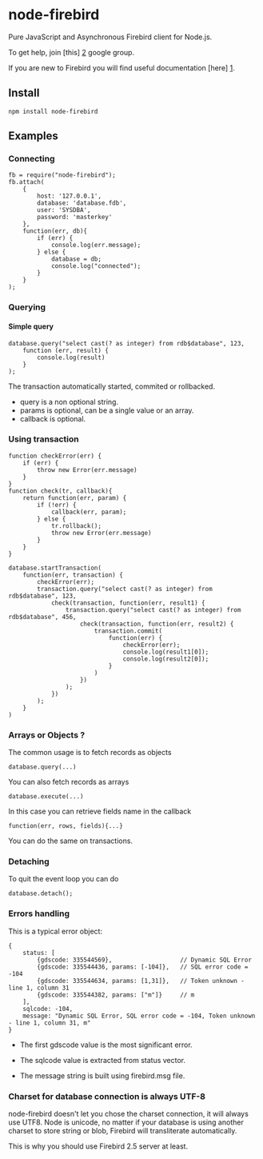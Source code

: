 # node-firebird

Pure JavaScript and Asynchronous Firebird client for Node.js.

To get help, join [this] [2] google group.

If you are new to Firebird you will find useful documentation [here] [1].

## Install

	npm install node-firebird

## Examples

### Connecting

	fb = require("node-firebird");
	fb.attach(
	    {
	        host: '127.0.0.1',
	        database: 'database.fdb',
	        user: 'SYSDBA',
	        password: 'masterkey'
	    },
		function(err, db){
            if (err) {
                console.log(err.message);
            } else {
                database = db;
            	console.log("connected");
            }
		}
	);

### Querying

#### Simple query

	database.query("select cast(? as integer) from rdb$database", 123,
		function (err, result) {
			console.log(result)
		}
	);

The transaction automatically started, commited or rollbacked.

- query is a non optional string.
- params is optional, can be a single value or an array.
- callback is optional.



### Using transaction

    function checkError(err) {
        if (err) {
            throw new Error(err.message)
        }
    }
    function check(tr, callback){
        return function(err, param) {
            if (!err) {
                callback(err, param);
            } else {
                tr.rollback();
                throw new Error(err.message)
            }
        }
    }

    database.startTransaction(
        function(err, transaction) {
            checkError(err);
            transaction.query("select cast(? as integer) from rdb$database", 123,
                check(transaction, function(err, result1) {
                    transaction.query("select cast(? as integer) from rdb$database", 456,
                        check(transaction, function(err, result2) {
                            transaction.commit(
                                function(err) {
                                    checkError(err);
                                    console.log(result1[0]);
                                    console.log(result2[0]);
                                }
                            )
                        })
                    );
                })
            );
        }
    )

### Arrays or Objects ?

The common usage is to fetch records as objects

    database.query(...)

You can also fetch records as arrays

    database.execute(...)

In this case you can retrieve fields name in the callback

    function(err, rows, fields){...}

You can do the same on transactions.

### Detaching

To quit the event loop you can do 

	database.detach();



### Errors handling

This is a typical error object:

    {
    	status: [
    		{gdscode: 335544569},                   // Dynamic SQL Error
    		{gdscode: 335544436, params: [-104]},   // SQL error code = -104
    		{gdscode: 335544634, params: [1,31]},   // Token unknown - line 1, column 31
    		{gdscode: 335544382, params: ["m"]}     // m
    	],
    	sqlcode: -104,
    	message: "Dynamic SQL Error, SQL error code = -104, Token unknown - line 1, column 31, m"
    }

- The first gdscode value is the most significant error.
- The sqlcode value is extracted from status vector.
- The message string is built using firebird.msg file.

  [1]: http://www.firebirdsql.org/en/documentation/
  [2]: https://groups.google.com/forum/#!forum/node-firebird
  
### Charset for database connection is always UTF-8 

node-firebird doesn't let you chose the charset connection, it will always use UTF8.
Node is unicode, no matter if your database is using another charset to store string or blob, Firebird will transliterate automatically.

This is why you should use Firebird 2.5 server at least.
